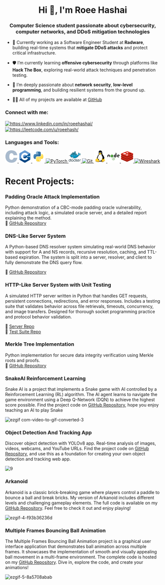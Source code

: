 <h1 align="center">Hi 👋, I'm Roee Hashai</h1>
<h3 align="center">Computer Science student passionate about cybersecurity, computer networks, and DDoS mitigation technologies</h3>

- 🔐 Currently working as a Software Engineer Student at **Radware**, building real-time systems that **mitigate DDoS attacks** and protect critical infrastructure.

- 🛡️ I’m currently learning **offensive cybersecurity** through platforms like **Hack The Box**, exploring real-world attack techniques and penetration testing.

- 🧠 I’m deeply passionate about **network security**, **low-level programming**, and building resilient systems from the ground up.

- 👨‍💻 All of my projects are available at [GitHub](https://github.com/RoeeHashai?tab=repositories)

<h3 align="left">Connect with me:</h3>
<p align="left">
<a href="https://www.linkedin.com/in/roeehashai/" target="blank"><img align="center" src="https://raw.githubusercontent.com/rahuldkjain/github-profile-readme-generator/master/src/images/icons/Social/linked-in-alt.svg" alt="https://www.linkedin.com/in/roeehashai/" height="30" width="40" /></a>
<a href="https://leetcode.com/u/roeeHash/" target="blank"><img align="center" src="https://raw.githubusercontent.com/rahuldkjain/github-profile-readme-generator/master/src/images/icons/Social/leet-code.svg" alt="https://leetcode.com/u/roeehash/" height="30" width="40" /></a>
</p>

<h3 align="left">Languages and Tools:</h3>
<p align="left">
  <a href="https://www.cprogramming.com/" target="_blank" rel="noreferrer">
    <img src="https://raw.githubusercontent.com/devicons/devicon/master/icons/c/c-original.svg" alt="C" width="40" height="40"/>
  </a>
  <a href="https://www.w3schools.com/cpp/" target="_blank" rel="noreferrer">
    <img src="https://raw.githubusercontent.com/devicons/devicon/master/icons/cplusplus/cplusplus-original.svg" alt="C++" width="40" height="40"/>
  </a>
  <a href="https://www.python.org" target="_blank" rel="noreferrer">
    <img src="https://raw.githubusercontent.com/devicons/devicon/master/icons/python/python-original.svg" alt="Python" width="40" height="40"/>
  </a>
  <a href="https://pytorch.org/" target="_blank" rel="noreferrer">
    <img src="https://www.vectorlogo.zone/logos/pytorch/pytorch-icon.svg" alt="PyTorch" width="40" height="40"/>
  </a>
  <a href="https://www.docker.com/" target="_blank" rel="noreferrer">
    <img src="https://raw.githubusercontent.com/devicons/devicon/master/icons/docker/docker-original-wordmark.svg" alt="Docker" width="40" height="40"/>
  </a>
  <a href="https://git-scm.com/" target="_blank" rel="noreferrer">
    <img src="https://www.vectorlogo.zone/logos/git-scm/git-scm-icon.svg" alt="Git" width="40" height="40"/>
  </a>
  <a href="https://www.linux.org/" target="_blank" rel="noreferrer">
    <img src="https://raw.githubusercontent.com/devicons/devicon/master/icons/linux/linux-original.svg" alt="Linux" width="40" height="40"/>
  </a>
  <a href="https://nodejs.org" target="_blank" rel="noreferrer">
    <img src="https://raw.githubusercontent.com/devicons/devicon/master/icons/nodejs/nodejs-original-wordmark.svg" alt="Node.js" width="40" height="40"/>
  </a>
  <a href="https://redis.io/" target="_blank" rel="noreferrer">
    <img src="https://raw.githubusercontent.com/devicons/devicon/master/icons/redis/redis-original.svg" alt="Redis" width="40" height="40"/>
  </a>
  <a href="https://www.wireshark.org/" target="_blank" rel="noreferrer">
  <img src="https://vectorlogo.zone/logos/wireshark/wireshark-icon.svg" alt="Wireshark" width="40" height="40"/>
</a>


</p>



# Recent Projects:

### Padding Oracle Attack Implementation
Python demonstration of a CBC-mode padding oracle vulnerability, including attack logic, a simulated oracle server, and a detailed report explaining the method.  
  🔗 [GitHub Repository](https://github.com/RoeeHashai/Padding-Oracle-Attack)

### DNS-Like Server System

A Python-based DNS resolver system simulating real-world DNS behavior with support for A and NS records, recursive resolution, caching, and TTL-based expiration. The system is split into a server, resolver, and client to fully demonstrate the DNS query flow.

🔗 [GitHub Repository](https://github.com/RoeeHashai/DNS-UDP-Server-Resolver-Client)

### HTTP-Like Server System with Unit Testing

A simulated HTTP server written in Python that handles GET requests, persistent connections, redirections, and error responses. Includes a testing suite that validates behavior across file retrievals, timeouts, concurrency, and image transfers. Designed for thorough socket programming practice and protocol behavior validation.

🔗 [Server Repo](https://github.com/RoeeHashai/HTTP-TCP-Server-Client)  
🔗 [Test Suite Repo](https://github.com/RoeeHashai/Unittest-HTTP-TCP-Server-Client)

### Merkle Tree Implementation
Python implementation for secure data integrity verification using Merkle roots and proofs.  
  🔗 [GitHub Repository](https://github.com/RoeeHashai/merkel-tree)


### SnakeAI Reinforcement Learning

Snake AI is a project that implements a Snake game with AI controlled by a Reinforcement Learning (RL) algorithm. The AI agent learns to navigate the game environment using a Deep Q-Network (DQN) to achieve the highest score possible. Find the project code on [GitHub Repository](https://github.com/RoeeHashai/SnakeAI), hope you enjoy teaching an AI to play Snake

![ezgif com-video-to-gif-converted-3](https://github.com/RoeeHashai/RoeeHashai/assets/114341594/b70ad0a9-239a-4fee-b4fd-5a99d2d9c959)


### Object Detection And Tracking App

Discover object detection with YOLOv8 app. Real-time analysis of images, videos, webcams, and YouTube URLs. Find the project code on [GitHub Repository](https://github.com/RoeeHashai/Object-Detection-WebApp), and use this as a foundation for creating your own object detection and tracking web app.

![9](https://github.com/RoeeHashai/RoeeHashai/assets/114341594/06b93dc4-7f77-463d-998a-507e1a16b4c5)

### Arkanoid

Arkanoid is a classic brick-breaking game where players control a paddle to bounce a ball and break bricks. My version of Arkanoid includes different levels and challenging gameplay elements. The full code is available on my [GitHub Repository](https://github.com/RoeeHashai/Arkanoid). Feel free to check it out and enjoy playing!
  
![ezgif-4-f93b36236d](https://github.com/RoeeHashai/RoeeHashai/assets/114341594/94549d4c-322f-4864-b5fa-733b80d347cb)

### Multiple Frames Bouncing Ball Animation

The Multiple Frames Bouncing Ball Animation project is a graphical user interface application that demonstrates ball animation across multiple frames. It showcases the implementation of smooth and visually appealing ball movement in a multi-frame environment. The complete code is hosted on my [GitHub Repository](https://github.com/RoeeHashai/BouncingBallAndLineAnimation). Dive in, explore the code, and create your animations!
  
![ezgif-5-8a5708abab](https://github.com/RoeeHashai/RoeeHashai/assets/114341594/97328f6a-6dbc-4e66-b461-eb00e5a5b1a9)

